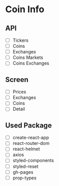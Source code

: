 # Coin Info

## API

- [ ] Tickers
- [ ] Coins
- [ ] Exchanges
- [ ] Coins Markets
- [ ] Coins Exchanges

## Screen

- [ ] Prices
- [ ] Exchanges
- [ ] Coins
- [ ] Detail

## Used Package

- [ ] create-react-app
- [ ] react-router-dom
- [ ] react-helmet
- [ ] axios
- [ ] styled-components
- [ ] styled-reset
- [ ] gh-pages
- [ ] prop-types